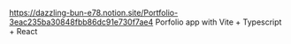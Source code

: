 https://dazzling-bun-e78.notion.site/Portfolio-3eac235ba30848fbb86dc91e730f7ae4
Porfolio app with Vite + Typescript + React
